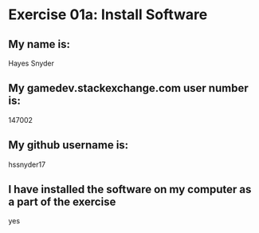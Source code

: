 # Exercise 01a: Install Software

## My name is:
Hayes Snyder

## My gamedev.stackexchange.com user number is:
147002

## My github username is:
hssnyder17

## I have installed the software on my computer as a part of the exercise
yes
